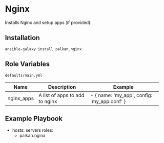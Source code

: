 Nginx
========

Installs Nginx and setup apps (if provided).

Installation
--------------

`ansible-galaxy install palkan.nginx`

Role Variables
--------------

`defaults/main.yml`

| Name                        | Description    | Example |
|-----------------------------|---------------|-----------------|
| nginx_apps          | A list of apps to add to nginx | - { name: 'my_app', config: 'my_app.conf' } |


Example Playbook
-------------------------

  - hosts: servers
    roles:
       - palkan.nginx
